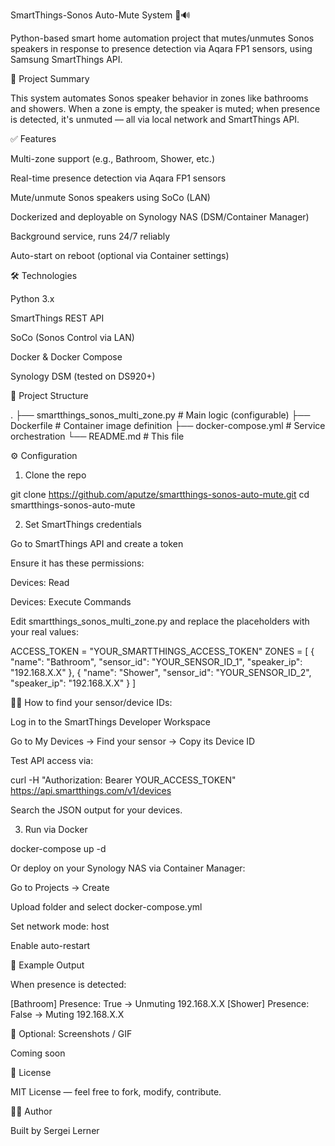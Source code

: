 SmartThings-Sonos Auto-Mute System 🤖🔊

Python-based smart home automation project that mutes/unmutes Sonos speakers in response to presence detection via Aqara FP1 sensors, using Samsung SmartThings API.

🧠 Project Summary

This system automates Sonos speaker behavior in zones like bathrooms and showers. When a zone is empty, the speaker is muted; when presence is detected, it's unmuted — all via local network and SmartThings API.

✅ Features

Multi-zone support (e.g., Bathroom, Shower, etc.)

Real-time presence detection via Aqara FP1 sensors

Mute/unmute Sonos speakers using SoCo (LAN)

Dockerized and deployable on Synology NAS (DSM/Container Manager)

Background service, runs 24/7 reliably

Auto-start on reboot (optional via Container settings)

🛠️ Technologies

Python 3.x

SmartThings REST API

SoCo (Sonos Control via LAN)

Docker & Docker Compose

Synology DSM (tested on DS920+)

📁 Project Structure

.
├── smartthings_sonos_multi_zone.py   # Main logic (configurable)
├── Dockerfile                         # Container image definition
├── docker-compose.yml                 # Service orchestration
└── README.md                          # This file

⚙️ Configuration

1. Clone the repo

git clone https://github.com/aputze/smartthings-sonos-auto-mute.git
cd smartthings-sonos-auto-mute

2. Set SmartThings credentials

Go to SmartThings API and create a token

Ensure it has these permissions:

Devices: Read

Devices: Execute Commands

Edit smartthings_sonos_multi_zone.py and replace the placeholders with your real values:

ACCESS_TOKEN = "YOUR_SMARTTHINGS_ACCESS_TOKEN"
ZONES = [
    {
        "name": "Bathroom",
        "sensor_id": "YOUR_SENSOR_ID_1",
        "speaker_ip": "192.168.X.X"
    },
    {
        "name": "Shower",
        "sensor_id": "YOUR_SENSOR_ID_2",
        "speaker_ip": "192.168.X.X"
    }
]

🕵️‍♂️ How to find your sensor/device IDs:

Log in to the SmartThings Developer Workspace

Go to My Devices → Find your sensor → Copy its Device ID

Test API access via:

curl -H "Authorization: Bearer YOUR_ACCESS_TOKEN" https://api.smartthings.com/v1/devices

Search the JSON output for your devices.

3. Run via Docker

docker-compose up -d

Or deploy on your Synology NAS via Container Manager:

Go to Projects → Create

Upload folder and select docker-compose.yml

Set network mode: host

Enable auto-restart

🧪 Example Output

When presence is detected:

[Bathroom] Presence: True → Unmuting 192.168.X.X
[Shower]   Presence: False → Muting 192.168.X.X

📸 Optional: Screenshots / GIF

Coming soon

📜 License

MIT License — feel free to fork, modify, contribute.

🙋‍♂️ Author

Built by Sergei Lerner


